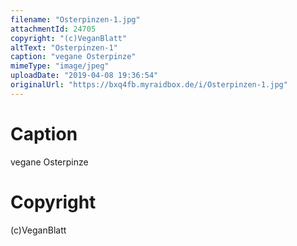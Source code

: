 ```yaml
---
filename: "Osterpinzen-1.jpg"
attachmentId: 24705
copyright: "(c)VeganBlatt"
altText: "Osterpinzen-1"
caption: "vegane Osterpinze"
mimeType: "image/jpeg"
uploadDate: "2019-04-08 19:36:54"
originalUrl: "https://bxq4fb.myraidbox.de/i/Osterpinzen-1.jpg"
---
```


# Caption

vegane Osterpinze

# Copyright

(c)VeganBlatt
